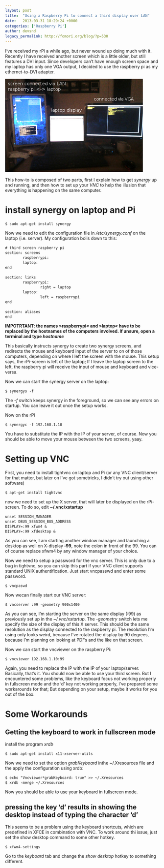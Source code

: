 ```yaml
---
layout: post
title:  "Using a Raspberry Pi to connect a third display over LAN"
date:   2013-03-31 18:29:24 +0000
categories: ['Raspberry Pi']
author: devsnd
legacy_permalink: http://fomori.org/blog/?p=530
---
```



I’ve received my rPi a while ago, but never wound up doing much with it. Recently I have received another screen which is a little older, but still features a DVI input. Since developers can’t have enough screen space and my laptop has only one VGA output, I decided to use the raspberry pi as my ethernet-to-DVI adapter.

[![IMG_20130331_200140](/assets/images/IMG_20130331_200140.jpg)](http://fomori.org/blog/?attachment_id=538)

This how-to is composed of two parts, first I explain how to get *synergy* up and running, and then how to set up your *VNC* to help the illusion that everything is happening on the same computer.

install synergy on laptop and Pi
================================

```
$ sudo apt-get install synergy
```

Now we need to edit the configuration file in */etc/synergy.conf* on the laptop (i.e. server). My configuration boils down to this:

```
# third screen raspberry pi 
section: screens
        raspberrypi:
        laptop:
end
 
section: links
        raspberrypi:
                right = laptop
        laptop:
                left = raspberrypi
end
 
section: aliases
end
```

**IMPOTRTANT: the names »raspberrypi« and »laptop« have to be replaced by the hostnames of the computers involved. If unsure, open a terminal and type *hostname***

This basically instructs synergy to create two synergy screens, and redirects the mouse and keyboard input of the server to on of those computers, depending on where I left the screen with the mouse. This setup says, the rPi-screen is left of the laptop; If I leave the laptop screen to the left, the raspberry pi will receive the input of mouse and keyboard and vice-versa.

Now we can start the synergy server on the laptop:

```
$ synergys -f
```

The *-f* switch keeps synergy in the foreground, so we can see any errors on startup. You can leave it out once the setup works.

Now on the rPi

```
$ synergyc -f 192.168.1.10
```

You have to substitute the IP with the IP of your server, of course. Now you should be able to move your mouse between the two screens, yaay.

Setting up VNC
==============

First, you need to install tightvnc on laptop and Pi (or any VNC client/server for that matter, but later on I’ve got sometricks, I didn’t try out using other software)

```
$ apt-get install tightvnc
```

now we need to set up the X server, that will later be displayed on the rPi-screen. To do so, edit **~/.vnc/xstartup**

```
unset SESSION_MANAGER
unset DBUS_SESSION_BUS_ADDRESS
DISPLAY=:99 xfwm4 &
DISPLAY=:99 xfdesktop &
```

As you can see, I am starting another window manager and launching a desktop as well on X-display **:99**, note the colon in front of the 99. You can of course replace xfwm4 by any window manager of your choice.

Now we need  to setup a password for the vnc server. This is only due to a bug in tightvnc, so you can skip this part if your VNC client supports standard UNIX authentification. Just start vncpasswd and enter some password.

```
$ vncpaswd
```

Now wecan finally start our VNC server:

```
$ vncserver :99 -geometry 900x1400
```

As you can see, I’m starting the server on the same display (:99) as previously set up in the *~/.vnc/xstartup*. The *-geometry* switch lets me specify the size of the display of this X server. This should be the same resolution as the display connected to the raspberry pi. The resolution I’m using only looks weird, because I’ve rotated the display by 90 degrees, because I’m planning on looking at PDFs and the like on that screen.

Now we can start the vncviewer on the raspberry Pi:

```
$ vncviewer 192.168.1.10:99
```

Again, you need to replace the IP  with the IP of your laptop/server. Basically, that’s it. You should now be able to use your third screen. But I encountered some problems, like the keyboard focus not working properly in fullscreen mode and the ‘d’ key not working properly, I’ve prepared some workarounds for that; But depending on your setup, maybe it works for you out of the box.

Some Workarounds
================

Getting the keyboard to work in fullscreen mode
-----------------------------------------------

install the program *xrdb*

```
$ sudo apt-get install x11-xserver-utils
```

Now we need to set the option *grabKeyboard* inthe ~/.Xresources file and the apply the configuration using xrdb:

```
$ echo "Vncviewer*grabKeyboard: true" >> ~/.Xresources
$ xrdb -merge ~/.Xresources
```

Now you should be able to use your keyboard in fullscreen mode.

pressing the key ‘d’ results in showing the desktop instead of typing the character ‘d’
---------------------------------------------------------------------------------------

This seems to be a problem using the keyboard shortcuts, which are predefined in XFCE in combination with VNC. To work around thi issue, just set the show desktop command to some other hotkey.

```
$ xfwm4-settings
```

Go to the *keyboard* tab and change the *show desktop* hotkey to something different.

  

	